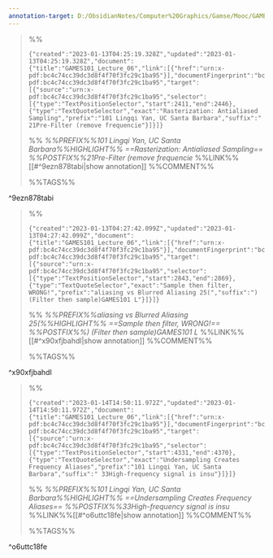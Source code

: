 ```yaml
---
annotation-target: D:/ObsidianNotes/Computer%20Graphics/Gamse/Mooc/GAMES101-现代计算机图形学入门/assets/GAMES101_Lecture_06.pdf
---
```


>%%
>```annotation-json
>{"created":"2023-01-13T04:25:19.328Z","updated":"2023-01-13T04:25:19.328Z","document":{"title":"GAMES101_Lecture_06","link":[{"href":"urn:x-pdf:bc4c74cc39dc3d8f4f70f3fc29c1ba95"}],"documentFingerprint":"bc4c74cc39dc3d8f4f70f3fc29c1ba95"},"uri":"urn:x-pdf:bc4c74cc39dc3d8f4f70f3fc29c1ba95","target":[{"source":"urn:x-pdf:bc4c74cc39dc3d8f4f70f3fc29c1ba95","selector":[{"type":"TextPositionSelector","start":2411,"end":2446},{"type":"TextQuoteSelector","exact":"Rasterization: Antialiased Sampling","prefix":"101 Lingqi Yan, UC Santa Barbara","suffix":" 21Pre-Filter (remove frequencie"}]}]}
>```
>%%
>*%%PREFIX%%101 Lingqi Yan, UC Santa Barbara%%HIGHLIGHT%% ==Rasterization: Antialiased Sampling== %%POSTFIX%%21Pre-Filter (remove frequencie*
>%%LINK%%[[#^9ezn878tabi|show annotation]]
>%%COMMENT%%
>
>%%TAGS%%
>
^9ezn878tabi


>%%
>```annotation-json
>{"created":"2023-01-13T04:27:42.099Z","updated":"2023-01-13T04:27:42.099Z","document":{"title":"GAMES101_Lecture_06","link":[{"href":"urn:x-pdf:bc4c74cc39dc3d8f4f70f3fc29c1ba95"}],"documentFingerprint":"bc4c74cc39dc3d8f4f70f3fc29c1ba95"},"uri":"urn:x-pdf:bc4c74cc39dc3d8f4f70f3fc29c1ba95","target":[{"source":"urn:x-pdf:bc4c74cc39dc3d8f4f70f3fc29c1ba95","selector":[{"type":"TextPositionSelector","start":2843,"end":2869},{"type":"TextQuoteSelector","exact":"Sample then filter, WRONG!","prefix":"aliasing vs Blurred Aliasing 25(","suffix":") (Filter then sample)GAMES101 L"}]}]}
>```
>%%
>*%%PREFIX%%aliasing vs Blurred Aliasing 25(%%HIGHLIGHT%% ==Sample then filter, WRONG!== %%POSTFIX%%) (Filter then sample)GAMES101 L*
>%%LINK%%[[#^x90xfjbahdl|show annotation]]
>%%COMMENT%%
>
>%%TAGS%%
>
^x90xfjbahdl


>%%
>```annotation-json
>{"created":"2023-01-14T14:50:11.972Z","updated":"2023-01-14T14:50:11.972Z","document":{"title":"GAMES101_Lecture_06","link":[{"href":"urn:x-pdf:bc4c74cc39dc3d8f4f70f3fc29c1ba95"}],"documentFingerprint":"bc4c74cc39dc3d8f4f70f3fc29c1ba95"},"uri":"urn:x-pdf:bc4c74cc39dc3d8f4f70f3fc29c1ba95","target":[{"source":"urn:x-pdf:bc4c74cc39dc3d8f4f70f3fc29c1ba95","selector":[{"type":"TextPositionSelector","start":4331,"end":4370},{"type":"TextQuoteSelector","exact":"Undersampling Creates Frequency Aliases","prefix":"101 Lingqi Yan, UC Santa Barbara","suffix":" 33High-frequency signal is insu"}]}]}
>```
>%%
>*%%PREFIX%%101 Lingqi Yan, UC Santa Barbara%%HIGHLIGHT%% ==Undersampling Creates Frequency Aliases== %%POSTFIX%%33High-frequency signal is insu*
>%%LINK%%[[#^o6uttc18fe|show annotation]]
>%%COMMENT%%
>
>%%TAGS%%
>
^o6uttc18fe
